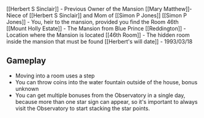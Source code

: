 
[[Herbert S Sinclair]] - Previous Owner of the Mansion
[[Mary Matthew]]- Niece of [[Herbert S Sinclair]] and Mom of [[Simon P Jones]]
[[Simon P Jones]] -  You, heir to the mansion, provided you find the Room 46th
[[Mount Holly Estate]] - The Mansion from Blue Prince
[[Reddington]] - Location where the Mansion is located
[[46th Room]] - The hidden room inside the mansion that must be found
[[Herbert's will date]] - 1993/03/18



## Gameplay
- Moving into a room uses a step
- You can throw coins into the water fountain outside of the house, bonus unknown
- You can get multiple bonuses from the Observatory in a single day, because more than one star sign can appear, so it's important to always visit the Observatory to start stacking the star points.
